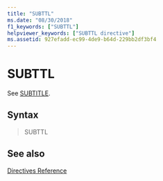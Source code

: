 ```yaml
---
title: "SUBTTL"
ms.date: "08/30/2018"
f1_keywords: ["SUBTTL"]
helpviewer_keywords: ["SUBTTL directive"]
ms.assetid: 927efadd-ec99-4de9-b64d-229bb2df3bf4
---
```

# SUBTTL

See [SUBTITLE](../../assembler/masm/subtitle.md).

## Syntax

> SUBTTL

## See also

[Directives Reference](../../assembler/masm/directives-reference.md)<br/>